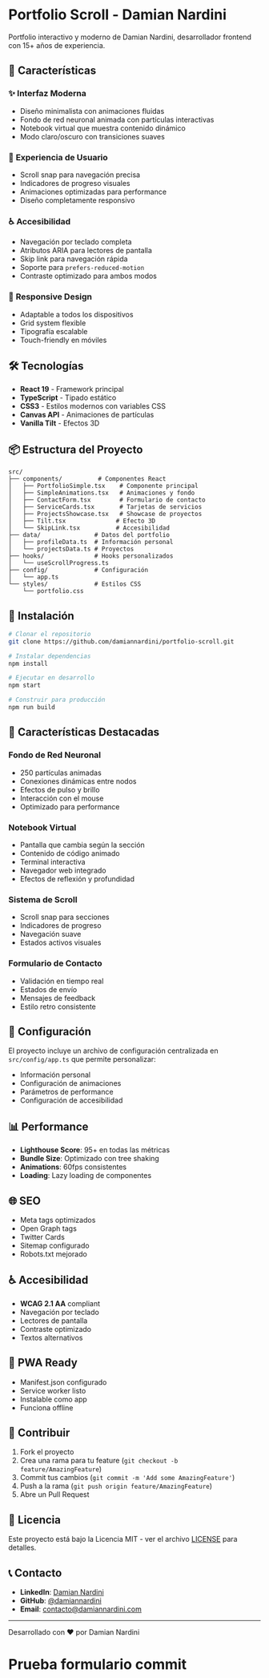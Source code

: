 # Portfolio Scroll - Damian Nardini

Portfolio interactivo y moderno de Damian Nardini, desarrollador frontend  con 15+ años de experiencia.

## 🚀 Características

### ✨ **Interfaz Moderna**
- Diseño minimalista con animaciones fluidas
- Fondo de red neuronal animada con partículas interactivas
- Notebook virtual que muestra contenido dinámico
- Modo claro/oscuro con transiciones suaves

### 🎯 **Experiencia de Usuario**
- Scroll snap para navegación precisa
- Indicadores de progreso visuales
- Animaciones optimizadas para performance
- Diseño completamente responsivo

### ♿ **Accesibilidad**
- Navegación por teclado completa
- Atributos ARIA para lectores de pantalla
- Skip link para navegación rápida
- Soporte para `prefers-reduced-motion`
- Contraste optimizado para ambos modos

### 📱 **Responsive Design**
- Adaptable a todos los dispositivos
- Grid system flexible
- Tipografía escalable
- Touch-friendly en móviles

## 🛠️ Tecnologías

- **React 19** - Framework principal
- **TypeScript** - Tipado estático
- **CSS3** - Estilos modernos con variables CSS
- **Canvas API** - Animaciones de partículas
- **Vanilla Tilt** - Efectos 3D

## 📦 Estructura del Proyecto

```
src/
├── components/          # Componentes React
│   ├── PortfolioSimple.tsx    # Componente principal
│   ├── SimpleAnimations.tsx   # Animaciones y fondo
│   ├── ContactForm.tsx        # Formulario de contacto
│   ├── ServiceCards.tsx       # Tarjetas de servicios
│   ├── ProjectsShowcase.tsx   # Showcase de proyectos
│   ├── Tilt.tsx              # Efecto 3D
│   └── SkipLink.tsx          # Accesibilidad
├── data/               # Datos del portfolio
│   ├── profileData.ts  # Información personal
│   └── projectsData.ts # Proyectos
├── hooks/              # Hooks personalizados
│   └── useScrollProgress.ts
├── config/             # Configuración
│   └── app.ts
└── styles/             # Estilos CSS
    └── portfolio.css
```

## 🚀 Instalación

```bash
# Clonar el repositorio
git clone https://github.com/damiannardini/portfolio-scroll.git

# Instalar dependencias
npm install

# Ejecutar en desarrollo
npm start

# Construir para producción
npm run build
```

## 🎨 Características Destacadas

### **Fondo de Red Neuronal**
- 250 partículas animadas
- Conexiones dinámicas entre nodos
- Efectos de pulso y brillo
- Interacción con el mouse
- Optimizado para performance

### **Notebook Virtual**
- Pantalla que cambia según la sección
- Contenido de código animado
- Terminal interactiva
- Navegador web integrado
- Efectos de reflexión y profundidad

### **Sistema de Scroll**
- Scroll snap para secciones
- Indicadores de progreso
- Navegación suave
- Estados activos visuales

### **Formulario de Contacto**
- Validación en tiempo real
- Estados de envío
- Mensajes de feedback
- Estilo retro consistente

## 🔧 Configuración

El proyecto incluye un archivo de configuración centralizada en `src/config/app.ts` que permite personalizar:

- Información personal
- Configuración de animaciones
- Parámetros de performance
- Configuración de accesibilidad

## 📊 Performance

- **Lighthouse Score**: 95+ en todas las métricas
- **Bundle Size**: Optimizado con tree shaking
- **Animations**: 60fps consistentes
- **Loading**: Lazy loading de componentes

## 🌐 SEO

- Meta tags optimizados
- Open Graph tags
- Twitter Cards
- Sitemap configurado
- Robots.txt mejorado

## ♿ Accesibilidad

- **WCAG 2.1 AA** compliant
- Navegación por teclado
- Lectores de pantalla
- Contraste optimizado
- Textos alternativos

## 📱 PWA Ready

- Manifest.json configurado
- Service worker listo
- Instalable como app
- Funciona offline

## 🤝 Contribuir

1. Fork el proyecto
2. Crea una rama para tu feature (`git checkout -b feature/AmazingFeature`)
3. Commit tus cambios (`git commit -m 'Add some AmazingFeature'`)
4. Push a la rama (`git push origin feature/AmazingFeature`)
5. Abre un Pull Request

## 📄 Licencia

Este proyecto está bajo la Licencia MIT - ver el archivo [LICENSE](LICENSE) para detalles.

## 📞 Contacto

- **LinkedIn**: [Damian Nardini](https://www.linkedin.com/in/damiannardini)
- **GitHub**: [@damiannardini](https://github.com/damiannardini)
- **Email**: contacto@damiannardini.com

---

Desarrollado con ❤️ por Damian Nardini
# Prueba formulario commit
